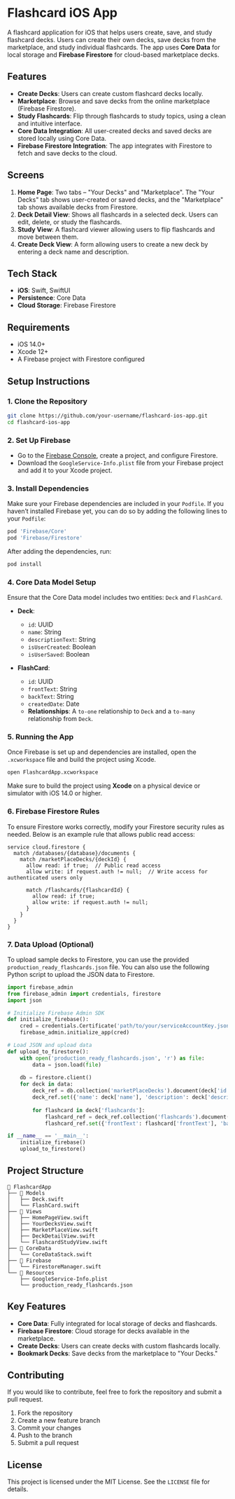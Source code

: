 # Flashcard iOS App

A flashcard application for iOS that helps users create, save, and study flashcard decks. Users can create their own decks, save decks from the marketplace, and study individual flashcards. The app uses **Core Data** for local storage and **Firebase Firestore** for cloud-based marketplace decks.

## Features

- **Create Decks**: Users can create custom flashcard decks locally.
- **Marketplace**: Browse and save decks from the online marketplace (Firebase Firestore).
- **Study Flashcards**: Flip through flashcards to study topics, using a clean and intuitive interface.
- **Core Data Integration**: All user-created decks and saved decks are stored locally using Core Data.
- **Firebase Firestore Integration**: The app integrates with Firestore to fetch and save decks to the cloud.
  
## Screens

1. **Home Page**: Two tabs – "Your Decks" and "Marketplace". The "Your Decks" tab shows user-created or saved decks, and the "Marketplace" tab shows available decks from Firestore.
2. **Deck Detail View**: Shows all flashcards in a selected deck. Users can edit, delete, or study the flashcards.
3. **Study View**: A flashcard viewer allowing users to flip flashcards and move between them.
4. **Create Deck View**: A form allowing users to create a new deck by entering a deck name and description.

## Tech Stack

- **iOS**: Swift, SwiftUI
- **Persistence**: Core Data
- **Cloud Storage**: Firebase Firestore

## Requirements

- iOS 14.0+
- Xcode 12+
- A Firebase project with Firestore configured

## Setup Instructions

### 1. Clone the Repository

```bash
git clone https://github.com/your-username/flashcard-ios-app.git
cd flashcard-ios-app
```

### 2. Set Up Firebase

- Go to the [Firebase Console](https://console.firebase.google.com/), create a project, and configure Firestore.
- Download the `GoogleService-Info.plist` file from your Firebase project and add it to your Xcode project.
  
### 3. Install Dependencies

Make sure your Firebase dependencies are included in your `Podfile`. If you haven’t installed Firebase yet, you can do so by adding the following lines to your `Podfile`:

```ruby
pod 'Firebase/Core'
pod 'Firebase/Firestore'
```

After adding the dependencies, run:

```bash
pod install
```

### 4. Core Data Model Setup

Ensure that the Core Data model includes two entities: `Deck` and `FlashCard`.

- **Deck**:
  - `id`: UUID
  - `name`: String
  - `descriptionText`: String
  - `isUserCreated`: Boolean
  - `isUserSaved`: Boolean
  
- **FlashCard**:
  - `id`: UUID
  - `frontText`: String
  - `backText`: String
  - `createdDate`: Date
  - **Relationships**: A `to-one` relationship to `Deck` and a `to-many` relationship from `Deck`.

### 5. Running the App

Once Firebase is set up and dependencies are installed, open the `.xcworkspace` file and build the project using Xcode.

```bash
open FlashcardApp.xcworkspace
```

Make sure to build the project using **Xcode** on a physical device or simulator with iOS 14.0 or higher.

### 6. Firebase Firestore Rules

To ensure Firestore works correctly, modify your Firestore security rules as needed. Below is an example rule that allows public read access:

```plaintext
service cloud.firestore {
  match /databases/{database}/documents {
    match /marketPlaceDecks/{deckId} {
      allow read: if true;  // Public read access
      allow write: if request.auth != null;  // Write access for authenticated users only
      
      match /flashcards/{flashcardId} {
        allow read: if true;
        allow write: if request.auth != null;
      }
    }
  }
}
```

### 7. Data Upload (Optional)

To upload sample decks to Firestore, you can use the provided `production_ready_flashcards.json` file. You can also use the following Python script to upload the JSON data to Firestore.

```python
import firebase_admin
from firebase_admin import credentials, firestore
import json

# Initialize Firebase Admin SDK
def initialize_firebase():
    cred = credentials.Certificate('path/to/your/serviceAccountKey.json')
    firebase_admin.initialize_app(cred)

# Load JSON and upload data
def upload_to_firestore():
    with open('production_ready_flashcards.json', 'r') as file:
        data = json.load(file)
    
    db = firestore.client()
    for deck in data:
        deck_ref = db.collection('marketPlaceDecks').document(deck['id'])
        deck_ref.set({'name': deck['name'], 'description': deck['description']})
        
        for flashcard in deck['flashcards']:
            flashcard_ref = deck_ref.collection('flashcards').document(flashcard['id'])
            flashcard_ref.set({'frontText': flashcard['frontText'], 'backText': flashcard['backText']})

if __name__ == '__main__':
    initialize_firebase()
    upload_to_firestore()
```

## Project Structure

```
📁 FlashcardApp
├── 📁 Models
│   ├── Deck.swift
│   └── FlashCard.swift
├── 📁 Views
│   ├── HomePageView.swift
│   ├── YourDecksView.swift
│   ├── MarketPlaceView.swift
│   ├── DeckDetailView.swift
│   └── FlashcardStudyView.swift
├── 📁 CoreData
│   └── CoreDataStack.swift
├── 📁 Firebase
│   └── FirestoreManager.swift
└── 📁 Resources
    ├── GoogleService-Info.plist
    └── production_ready_flashcards.json
```

## Key Features

- **Core Data**: Fully integrated for local storage of decks and flashcards.
- **Firebase Firestore**: Cloud storage for decks available in the marketplace.
- **Create Decks**: Users can create decks with custom flashcards locally.
- **Bookmark Decks**: Save decks from the marketplace to "Your Decks."

## Contributing

If you would like to contribute, feel free to fork the repository and submit a pull request.

1. Fork the repository
2. Create a new feature branch
3. Commit your changes
4. Push to the branch
5. Submit a pull request

## License

This project is licensed under the MIT License. See the `LICENSE` file for details.
